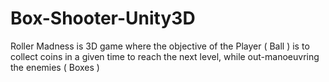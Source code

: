 # Box-Shooter-Unity3D
Roller Madness is 3D game where the objective of the Player ( Ball ) is to collect coins in a given time to reach the next level, while out-manoeuvring the enemies ( Boxes ) 
